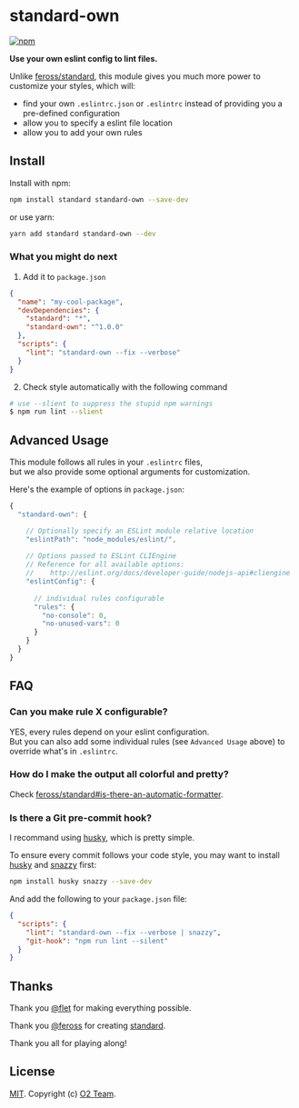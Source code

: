 # standard-own

[![npm][npm-image]][npm-url]

[npm-image]: https://img.shields.io/npm/v/standard-own.svg?style=flat-square
[npm-url]: https://www.npmjs.com/package/standard-own

**Use your own eslint config to lint files.**

Unlike [feross/standard](https://github.com/feross/standard), this module gives you much more power to customize your styles, which will:

- find your own `.eslintrc.json` or `.eslintrc` instead of providing you a pre-defined configuration
- allow you to specify a eslint file location
- allow you to add your own rules

## Install

Install with npm:
```bash
npm install standard standard-own --save-dev
```

or use yarn:
```bash
yarn add standard standard-own --dev
```

### What you might do next

1. Add it to `package.json`

  ```json
  {
    "name": "my-cool-package",
    "devDependencies": {
      "standard": "*",
      "standard-own": "^1.0.0"
    },
    "scripts": {
      "lint": "standard-own --fix --verbose"
    }
  }
  ```

2. Check style automatically with the following command

  ```bash
  # use --slient to suppress the stupid npm warnings
  $ npm run lint --slient
  ```

## Advanced Usage

This module follows all rules in your `.eslintrc` files,    
but we also provide some optional arguments for customization.

Here's the example of options in `package.json`:

```js
{
  "standard-own": {

    // Optionally specify an ESLint module relative location
    "eslintPath": "node_modules/eslint/",
    
    // Options passed to ESLint CLIEngine
    // Reference for all available options:
    //    http://eslint.org/docs/developer-guide/nodejs-api#cliengine
    "eslintConfig": {
      
      // individual rules configurable
      "rules": {
        "no-console": 0,
        "no-unused-vars": 0
      }
    }
  }
}
```


## FAQ

### **Can you make rule X configurable?**

YES, every rules depend on your eslint configuration.   
But you can also add some individual rules (see `Advanced Usage` above) to override what's in `.eslintrc`.

### **How do I make the output all colorful and pretty?**

Check [feross/standard#is-there-an-automatic-formatter](https://github.com/feross/standard#is-there-an-automatic-formatter).

### **Is there a Git pre-commit hook?**

I recommand using [husky](https://github.com/typicode/husky), which is pretty simple.

To ensure every commit follows your code style, you may want to install [husky](https://github.com/typicode/husky) and [snazzy](https://github.com/feross/snazzy) first:

```bash
npm install husky snazzy --save-dev
```

And add the following to your `package.json` file:

```json
{
  "scripts": {
    "lint": "standard-own --fix --verbose | snazzy",
    "git-hook": "npm run lint --silent"
  }
}
```



## Thanks

Thank you [@flet](https://github.com/flet) for making everything possible.

Thank you [@feross](https://github.com/feross) for creating [standard](https://github.com/feross/standard).

Thank you all for playing along!


## License

[MIT](LICENSE.md). Copyright (c) [O2 Team](www.aotu.io).

